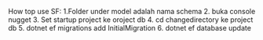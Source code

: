 ﻿How top use SF:
1.Folder under model adalah nama schema
2. buka console nugget
3. Set startup project ke oroject db
4.  cd changedirectory ke project db
5. dotnet ef migrations add InitialMigration
6. dotnet ef database update